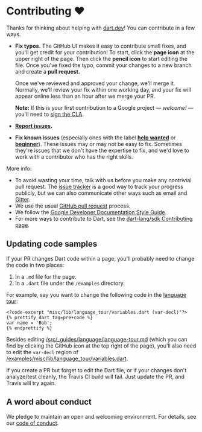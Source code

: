 # Contributing :heart:

Thanks for thinking about helping with [dart.dev][www]!
You can contribute in a few ways.

* **Fix typos.** The GitHub UI makes it easy to contribute small fixes, and
  you'll get credit for your contribution! To start, click the **page icon**
  at the upper right of the page. Then click the **pencil icon** to start
  editing the file. Once you've fixed the typo, commit your changes to a new
  branch and create a **pull request.**
  
  Once we've reviewed and approved your change, we'll merge it. Normally, we'll
  review your fix within one working day, and your fix will appear online less
  than an hour after we merge your PR.
  
  **Note:** If this is your first contribution to a Google project — _welcome!_
  — you'll need to [sign the CLA][].
  
* **[Report issues][].**

* **Fix known issues** (especially ones with the label **[help wanted][]** or
  **[beginner][]**). These issues may or may not be easy to fix. Sometimes
  they're issues that we don't have the expertise to fix, and we'd love to
  work with a contributor who has the right skills.
  
More info:

* To avoid wasting your time, talk with us before you make any nontrivial
  pull request. The [issue tracker][] is a good way to track your progress
  publicly, but we can also communicate other ways such as email and
  [Gitter][].
* We use the usual [GitHub pull request][] process.
* We follow the [Google Developer Documentation Style Guide][].
* For more ways to contribute to Dart, see the
  [dart-lang/sdk Contributing page][].

[beginner]: https://github.com/dart-lang/site-www/issues?utf8=%E2%9C%93&q=is%3Aissue%20is%3Aopen%20label%3A%22help%20wanted%22%20label%3Abeginner%20
[dart-lang/sdk Contributing page]: https://github.com/dart-lang/sdk/wiki/Contributing
[GitHub pull request]: https://help.github.com/articles/about-pull-requests/
[Gitter]: https://gitter.im/dart-lang/home
[Google Developer Documentation Style Guide]: https://developers.google.com/style/
[help wanted]: https://github.com/dart-lang/site-www/issues?utf8=%E2%9C%93&q=is%3Aopen%20is%3Aissue%20label%3A%22help%20wanted%22%20
[issue tracker]: https://github.com/dart-lang/site-www/issues
[Report issues]: https://github.com/dart-lang/site-www/issues/new
[sign the CLA]: https://developers.google.com/open-source/cla/individual
[www]: https://dart.dev

## Updating code samples

If your PR changes Dart code within a page, you'll probably need to change the code in two places:

1. In a `.md` file for the page.
2. In a `.dart` file under the `/examples` directory.

For example, say  you want to change the following code in the [language tour](https://dart.dev/guides/language/language-tour):

```
<?code-excerpt "misc/lib/language_tour/variables.dart (var-decl)"?>
{% prettify dart tag=pre+code %}
var name = 'Bob';
{% endprettify %}
```

Besides editing
[/src/_guides/language/language-tour.md](https://github.com/dart-lang/site-www/blob/master/src/_guides/language/language-tour.md)
(which you can find by clicking the GitHub icon at the top right of the page),
you'll also need to edit the `var-decl` region of
[/examples/misc/lib/language_tour/variables.dart](https://github.com/dart-lang/site-www/blob/master/examples/misc/lib/language_tour/variables.dart).

If you create a PR but forget to edit the Dart file,
or if your changes don't analyze/test cleanly,
the Travis CI build will fail.
Just update the PR, and Travis will try again.


## A word about conduct 

We pledge to maintain an open and welcoming environment.
For details, see our [code of conduct](https://dart.dev/code-of-conduct).
